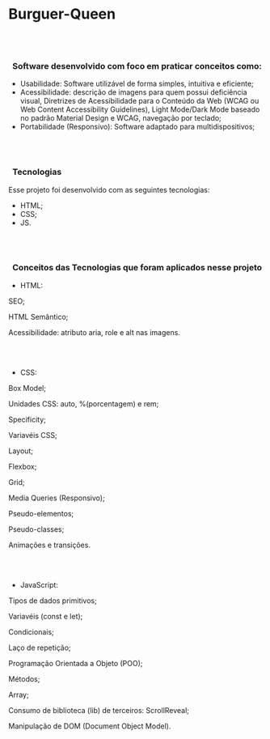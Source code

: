 <h1>Burguer-Queen</h1>

<br><br>

<h3>&nbsp; Software desenvolvido com foco em praticar conceitos como:</h3>

<ul>
    <li>Usabilidade: Software utilizável de forma simples, intuitiva e eficiente;</li>
    <li>Acessibilidade: descrição de imagens para quem possui deficiência visual, Diretrizes de Acessibilidade para o Conteúdo da Web (WCAG ou Web Content Accessibility Guidelines), Light Mode/Dark Mode baseado no padrão Material Design e WCAG, navegação por teclado;</li>
    <li>Portabilidade (Responsivo): Software adaptado para multidispositivos;</li>
</ul>

<br><br>

<h3>&nbsp; Tecnologias</h3>
<p>Esse projeto foi desenvolvido com as seguintes tecnologias:</p>

<ul> 
    <li>HTML;</li>
    <li>CSS;</li>
    <li>JS.</li>
</ul>

<br><br>

<h3>&nbsp; Conceitos das Tecnologias que foram aplicados nesse projeto</h3>

<ul>
    <li>HTML:</li>
</ul>
    <p>SEO;</p>
    <p>HTML Semântico;</p>
    <p>Acessibilidade: atributo aria, role e alt nas imagens.</p>

<br><br>

<ul>
    <li>CSS:</li>
</ul>
    <p>Box Model;</p>
    <p>Unidades CSS: auto, %(porcentagem) e rem;</p>
    <p>Specificity;</p>
    <p>Variavéis CSS;</p>
    <p>Layout;</p>
    <p>Flexbox;</p>
    <p>Grid;</p>
    <p>Media Queries (Responsivo);</p>
    <p>Pseudo-elementos;</p>
    <p>Pseudo-classes;</p>
    <p>Animações e transições.</p>

<br><br>

<ul>
    <li>JavaScript:</li>
</ul>
    <p>Tipos de dados primitivos;</p>
    <p>Variavéis (const e let);</p>
    <p>Condicionais;</p>
    <p>Laço de repetição;</p>
    <p>Programação Orientada a Objeto (POO);</p>
    <p>Métodos;</p>
    <p>Array;</p>
    <p>Consumo de biblioteca (lib) de terceiros: ScrollReveal;</p>
    <p>Manipulação de DOM (Document Object Model).</p>
